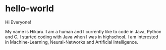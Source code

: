 # hello-world

Hi Everyone!

My name is Hikaru. I am a human and I currently like to code in Java, Python and C.
I started coding with Java when I was in highschool.
I am interested in Machine-Learning, Neural-Networks and Artificial Intelligence.
